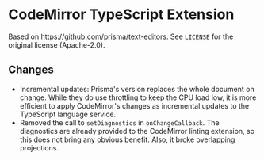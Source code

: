 # CodeMirror TypeScript Extension

Based on <https://github.com/prisma/text-editors>.
See `LICENSE` for the original license (Apache-2.0).

## Changes

- Incremental updates: Prisma's version replaces the whole document on change. While they do use throttling to keep the CPU load low, it is more efficient to apply CodeMirror's changes as incremental updates to the TypeScript language service.
- Removed the call to `setDiagnostics` in `onChangeCallback`. The diagnostics are already provided to the CodeMirror linting extension, so this does not bring any obvious benefit. Also, it broke overlapping projections.
